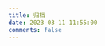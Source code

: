```yaml
---
title: 归档
date: 2023-03-11 11:55:00
comments: false
---
```

<!-- 文章发布时间统计图 -->
<div id="posts-chart" data-start="2021-01" style="border-radius: 8px; height: 300px; padding: 10px;"></div>